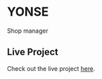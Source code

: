 # YONSE
Shop manager
## Live Project

Check out the live project [here](https://yonse-money-enterprises-man-811.created.app/).
